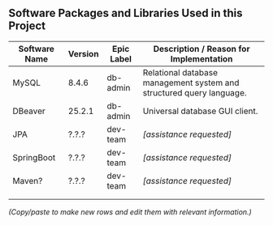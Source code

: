 ## Software Packages and Libraries Used in this Project

| **Software Name** | **Version** | **Epic Label** | **Description / Reason for Implementation** |
| ---------- | ------ | ---------- | ------------------------------ |
| MySQL | 8.4.6 | db-admin | Relational database management system and structured query language. |
| DBeaver | 25.2.1 | db-admin | Universal database GUI client. |
| JPA | ?.?.? | dev-team | *[assistance requested]* |
| SpringBoot | ?.?.? | dev-team | *[assistance requested]* |
| Maven? | ?.?.? | dev-team | *[assistance requested]* |
|  |  |  |  |
|  |  |  |  |


*(Copy/paste to make new rows and edit them with relevant information.)*
